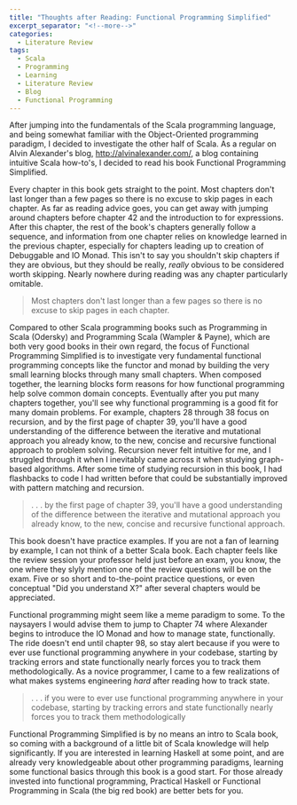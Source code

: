 ```yaml
---
title: "Thoughts after Reading: Functional Programming Simplified"
excerpt_separator: "<!--more-->"
categories:
  - Literature Review
tags:
  - Scala
  - Programming
  - Learning
  - Literature Review
  - Blog
  - Functional Programming
---
```


After jumping into the fundamentals of the Scala programming language, and being somewhat familiar with the Object-Oriented programming paradigm, I decided to investigate the other half of Scala. As a regular on Alvin Alexander's blog, http://alvinalexander.com/, a blog containing intuitive Scala how-to's, I decided to read his book Functional Programming Simplified.

<!--more-->

Every chapter in this book gets straight to the point. Most chapters don't last longer than a few pages so there is no excuse to skip pages in each chapter. As far as reading advice goes, you can get away with jumping around chapters before chapter 42 and the introduction to for expressions. After this chapter, the rest of the book's chapters generally follow a sequence, and information from one chapter relies on knowledge learned in the previous chapter, especially for chapters leading up to creation of Debuggable and IO Monad. This isn't to say you shouldn't skip chapters if they are obvious, but they should be really, *really* obvious to be considered worth skipping. Nearly nowhere during reading was any chapter particularly omitable.

> Most chapters don't last longer than a few pages so there is no excuse to skip pages in each chapter.


Compared to other Scala programming books such as Programming in Scala (Odersky) and Programming Scala (Wampler & Payne), which are both very good books in their own regard, the focus of Functional Programming Simplified is to investigate very fundamental functional programming concepts like the functor and monad by building the very small learning blocks through many small chapters. When composed together, the learning blocks form reasons for how functional programming help solve common domain concepts. Eventually after you put many chapters together, you'll see why functional programming is a good fit for many domain problems. For example, chapters 28 through 38 focus on recursion, and by the first page of chapter 39, you'll have a good understanding of the difference between the iterative and mutational approach you already know, to the new, concise and recursive functional approach to problem solving. Recursion never felt intuitive for me, and I struggled through it when I inevitably came across it when studying graph-based algorithms. After some time of studying recursion in this book, I had flashbacks to code I had written before that could be substantially improved with pattern matching and recursion.


> . . . by the first page of chapter 39, you'll have a good understanding of the difference between the iterative and mutational approach you already know, to the new, concise and recursive functional approach.


This book doesn't have practice examples. If you are not a fan of learning by example, I can not think of a better Scala book. Each chapter feels like the review session your professor held just before an exam, you know, the one where they slyly mention one of the review questions will be on the exam. Five or so short and to-the-point practice questions, or even conceptual "Did you understand X?" after several chapters would be appreciated.


Functional programming might seem like a meme paradigm to some. To the naysayers I would advise them to jump to Chapter 74 where Alexander begins to introduce the IO Monad and how to manage state, functionally. The ride doesn't end until chapter 98, so stay alert because if you were to ever use functional programming anywhere in your codebase, starting by tracking errors and state functionally nearly forces you to track them methodologically. As a novice programmer, I came to a few realizations of what makes systems engineering *hard* after reading how to track state.


> . . . if you were to ever use functional programming anywhere in your codebase, starting by tracking errors and state functionally nearly forces you to track them methodologically


Functional Programming Simplified is by no means an intro to Scala book, so coming with a background of a little bit of Scala knowledge will help significantly. If you are interested in learning Haskell at some point, and are already very knowledgeable about other programming paradigms, learning some functional basics through this book is a good start. For those already invested into functional programming, Practical Haskell or Functional Programming in Scala (the big red book) are better bets for you.




